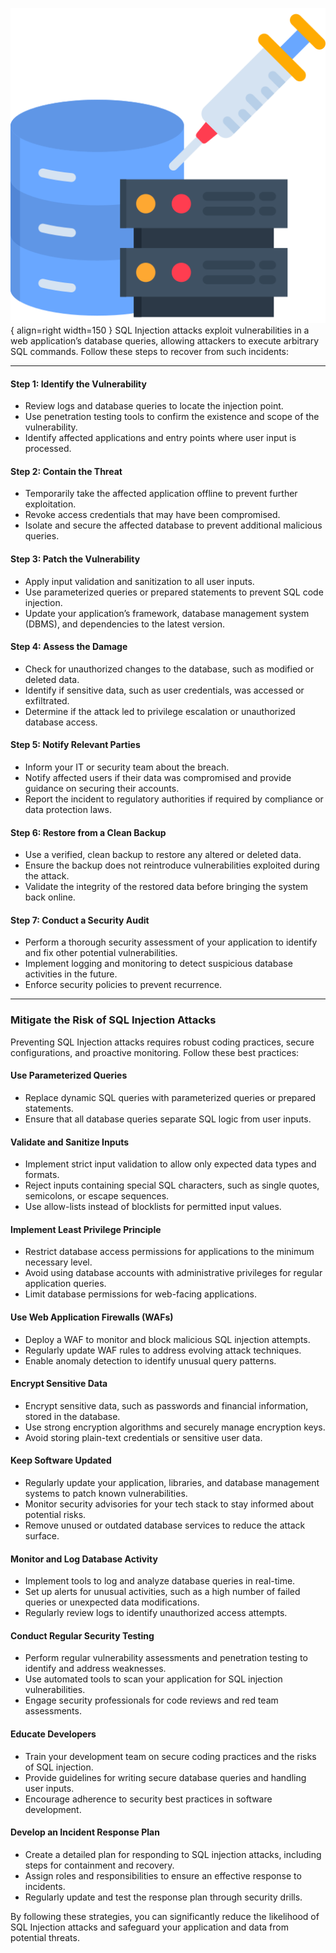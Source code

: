 


![sql-injection.png](assets/sql-injection.png){ align=right width=150 }
SQL Injection attacks exploit vulnerabilities in a web application’s database queries, allowing attackers to execute arbitrary SQL commands. Follow these steps to recover from such incidents:

---

#### Step 1: Identify the Vulnerability
- Review logs and database queries to locate the injection point.
- Use penetration testing tools to confirm the existence and scope of the vulnerability.
- Identify affected applications and entry points where user input is processed.

#### Step 2: Contain the Threat
- Temporarily take the affected application offline to prevent further exploitation.
- Revoke access credentials that may have been compromised.
- Isolate and secure the affected database to prevent additional malicious queries.

#### Step 3: Patch the Vulnerability
- Apply input validation and sanitization to all user inputs.
- Use parameterized queries or prepared statements to prevent SQL code injection.
- Update your application’s framework, database management system (DBMS), and dependencies to the latest version.

#### Step 4: Assess the Damage
- Check for unauthorized changes to the database, such as modified or deleted data.
- Identify if sensitive data, such as user credentials, was accessed or exfiltrated.
- Determine if the attack led to privilege escalation or unauthorized database access.

#### Step 5: Notify Relevant Parties
- Inform your IT or security team about the breach.
- Notify affected users if their data was compromised and provide guidance on securing their accounts.
- Report the incident to regulatory authorities if required by compliance or data protection laws.

#### Step 6: Restore from a Clean Backup
- Use a verified, clean backup to restore any altered or deleted data.
- Ensure the backup does not reintroduce vulnerabilities exploited during the attack.
- Validate the integrity of the restored data before bringing the system back online.

#### Step 7: Conduct a Security Audit
- Perform a thorough security assessment of your application to identify and fix other potential vulnerabilities.
- Implement logging and monitoring to detect suspicious database activities in the future.
- Enforce security policies to prevent recurrence.

---

### Mitigate the Risk of SQL Injection Attacks

Preventing SQL Injection attacks requires robust coding practices, secure configurations, and proactive monitoring. Follow these best practices:

#### Use Parameterized Queries
- Replace dynamic SQL queries with parameterized queries or prepared statements.
- Ensure that all database queries separate SQL logic from user inputs.

#### Validate and Sanitize Inputs
- Implement strict input validation to allow only expected data types and formats.
- Reject inputs containing special SQL characters, such as single quotes, semicolons, or escape sequences.
- Use allow-lists instead of blocklists for permitted input values.

#### Implement Least Privilege Principle
- Restrict database access permissions for applications to the minimum necessary level.
- Avoid using database accounts with administrative privileges for regular application queries.
- Limit database permissions for web-facing applications.

#### Use Web Application Firewalls (WAFs)
- Deploy a WAF to monitor and block malicious SQL injection attempts.
- Regularly update WAF rules to address evolving attack techniques.
- Enable anomaly detection to identify unusual query patterns.

#### Encrypt Sensitive Data
- Encrypt sensitive data, such as passwords and financial information, stored in the database.
- Use strong encryption algorithms and securely manage encryption keys.
- Avoid storing plain-text credentials or sensitive user data.

#### Keep Software Updated
- Regularly update your application, libraries, and database management systems to patch known vulnerabilities.
- Monitor security advisories for your tech stack to stay informed about potential risks.
- Remove unused or outdated database services to reduce the attack surface.

#### Monitor and Log Database Activity
- Implement tools to log and analyze database queries in real-time.
- Set up alerts for unusual activities, such as a high number of failed queries or unexpected data modifications.
- Regularly review logs to identify unauthorized access attempts.

#### Conduct Regular Security Testing
- Perform regular vulnerability assessments and penetration testing to identify and address weaknesses.
- Use automated tools to scan your application for SQL injection vulnerabilities.
- Engage security professionals for code reviews and red team assessments.

#### Educate Developers
- Train your development team on secure coding practices and the risks of SQL injection.
- Provide guidelines for writing secure database queries and handling user inputs.
- Encourage adherence to security best practices in software development.

#### Develop an Incident Response Plan
- Create a detailed plan for responding to SQL injection attacks, including steps for containment and recovery.
- Assign roles and responsibilities to ensure an effective response to incidents.
- Regularly update and test the response plan through security drills.

By following these strategies, you can significantly reduce the likelihood of SQL Injection attacks and safeguard your application and data from potential threats.